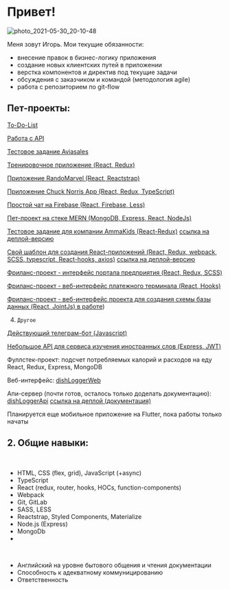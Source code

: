 # Привет!

![photo_2021-05-30_20-10-48](https://user-images.githubusercontent.com/45808770/120111584-bf9b7180-c172-11eb-814f-18b4d39bc4c0.jpg)


Меня зовут Игорь. Мои текущие обязанности:<br>
- внесение правок в бизнес-логику приложения
- создание новых клиентских путей в приложении
- верстка компонентов и директив под текущие задачи
- обсуждения с заказчиком и командой (методология agile)
- работа с репозиторием по git-flow<br>


## Пет-проекты:

[To-Do-List](https://github.com/Areave/reactStudyToDoApp#readme)

[Работа с API](https://github.com/Areave/studyReactApp#readme)

[Тестовое задание Aviasales](https://github.com/Areave/aviasales-test#readme)<br>

[Тренировочное приложение (React, Redux)](https://github.com/Areave/resto#readme)<br>

[Приложение RandoMarvel (React, Reactstrap)](https://github.com/Areave/RandoMarvel#readme)

[Приложение Chuck Norris App (React, Redux, TypeScript)](https://github.com/Areave/chuck-norris-app#readme)

[Простой чат на Firebase (React, Firebase, Less)](https://github.com/Areave/fireChat#readme)

[Пет-проект на стеке MERN (MongoDB, Express, React, NodeJs)](https://github.com/Areave/mern3)

[Тестовое задание для компании AmmaKids (React-Redux)](https://github.com/Areave/amakids-test)
[ссылка на деплой-версию](https://amakids-test.vercel.app)

[Свой шаблон для создания React-приложений (React, Redux, webpack, SCSS, typescript, React-hooks, axios)](https://react-webpack-template-orpin.vercel.app)
[ссылка на деплой-версию](https://react-webpack-template2.vercel.app)

[Фриланс-проект - интерфейс портала предприятия (React, Redux, SCSS)](https://github.com/Areave/zaslon#readme)

[Фриланс-проект - веб-интерфейс платежного терминала (React, Hooks)](https://github.com/Areave/terminal-react#readme)

[Фриланс-проект - веб-интерфейс проекта для создания схемы базы данных (React, JointJs) в работе](https://no-code-app-rho.vercel.app))

4. `Другое`

[Действующий телеграм-бот (Javascript)](https://github.com/Areave/tgbot)

[Небольшое API для сервиса изучения иностранных слов (Express, JWT)](https://github.com/Areave/lang-api)

Фуллстек-проект: подсчет потребляемых калорий и расходов на еду
React, Redux, Express, MongoDB

Веб-интерфейс:
[dishLoggerWeb](https://github.com/Areave/dishLoggerWeb)

Апи-сервер (почти готов, осталось только доделать документацию):
[dishLoggerApi](https://github.com/Areave/dishLoggerApi)
[ссылка на деплой (документация)](https://dish-logger.onrender.com/api/documentation/)

Планируется еще мобильное приложение на Flutter, пока работы только начаты
 <br>
 
 ## 2. Общие навыки:
  <br>
  
- HTML, CSS (flex, grid), JavaScript (+async)
- TypeScript
- React (redux, router, hooks, HOCs, function-components)
- Webpack
- Git, GitLab
- SASS, LESS
- Reactstrap, Styled Components, Materialize
- Node.js (Express)
- MongoDb
- 
 <br>

- Английский на уровне бытового общения и чтения документации
- Способность к адекватному коммуницированию
- Ответственность


<br>

